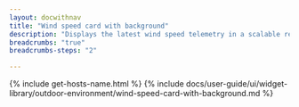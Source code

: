 ```yaml
---
layout: docwithnav
title: "Wind speed card with background"
description: "Displays the latest wind speed telemetry in a scalable rectangle card with the background image."
breadcrumbs: "true"
breadcrumbs-steps: "2"

---
```

{% include get-hosts-name.html %}
{% include docs/user-guide/ui/widget-library/outdoor-environment/wind-speed-card-with-background.md %}
